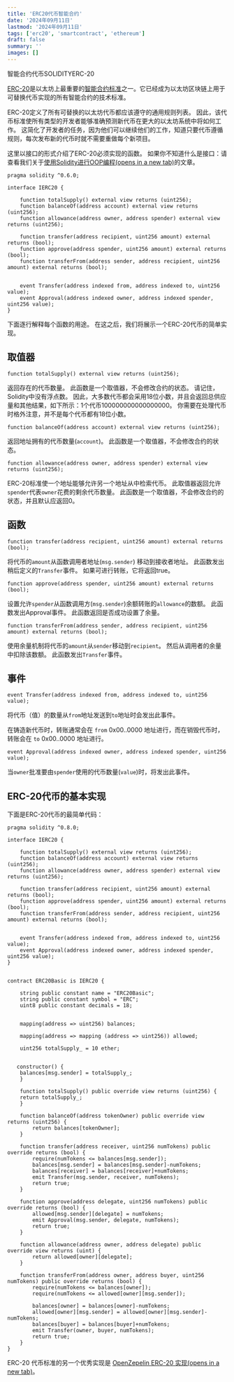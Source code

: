 ```yaml
---
title: 'ERC20代币智能合约'
date: '2024年09月11日'
lastmod: '2024年09月11日'
tags: ['erc20', 'smartcontract', 'ethereum']
draft: false
summary: ''
images: []
---
```


智能合约代币SOLIDITYERC-20

[ERC-20](https://ethereum.org/zh/developers/docs/standards/tokens/erc-20/)是以太坊上最重要的[智能合约标准](https://ethereum.org/zh/developers/docs/standards/)之一。它已经成为以太坊区块链上用于可替换代币实现的所有智能合约的技术标准。

ERC-20定义了所有可替换的以太坊代币都应该遵守的通用规则列表。 因此，该代币标准使所有类型的开发者能够准确预测新代币在更大的以太坊系统中将如何工作。 这简化了开发者的任务，因为他们可以继续他们的工作，知道只要代币遵循规则，每次发布新的代币时就不需要重做每个新项目。

这里以接口的形式介绍了ERC-20必须实现的函数。 如果你不知道什么是接口：请查看我们关于[使用Solidity进行OOP编程(opens in a new tab)](https://ethereumdev.io/inheritance-in-solidity-contracts-are-classes/)的文章。

```solidity
pragma solidity ^0.6.0;

interface IERC20 {

    function totalSupply() external view returns (uint256);
    function balanceOf(address account) external view returns (uint256);
    function allowance(address owner, address spender) external view returns (uint256);

    function transfer(address recipient, uint256 amount) external returns (bool);
    function approve(address spender, uint256 amount) external returns (bool);
    function transferFrom(address sender, address recipient, uint256 amount) external returns (bool);


    event Transfer(address indexed from, address indexed to, uint256 value);
    event Approval(address indexed owner, address indexed spender, uint256 value);
}
```

下面逐行解释每个函数的用途。 在这之后，我们将展示一个ERC-20代币的简单实现。

## 取值器

```solidity
function totalSupply() external view returns (uint256);
```

返回存在的代币数量。 此函数是一个取值器，不会修改合约的状态。 请记住，Solidity中没有浮点数。 因此，大多数代币都会采用18位小数，并且会返回总供应量和其他结果，如下所示：1个代币100000000000000000。 你需要在处理代币时格外注意，并不是每个代币都有18位小数。

```solidity
function balanceOf(address account) external view returns (uint256);
```



返回地址拥有的代币数量(`account`)。 此函数是一个取值器，不会修改合约的状态。

```solidity
function allowance(address owner, address spender) external view returns (uint256);
```

ERC-20标准使一个地址能够允许另一个地址从中检索代币。 此取值器返回允许`spender`代表`owner`花费的剩余代币数量。 此函数是一个取值器，不会修改合约的状态，并且默认应返回0。

## 函数

```solidity
function transfer(address recipient, uint256 amount) external returns (bool);
```

将代币的`amount`从函数调用者地址(`msg.sender`) 移动到接收者地址。 此函数发出稍后定义的`Transfer`事件。 如果可进行转账，它将返回true。

```solidity
function approve(address spender, uint256 amount) external returns (bool);
```

设置允许`spender`从函数调用方(`msg.sender`)余额转账的`allowance`的数额。 此函数发出Approval事件。 此函数返回是否成功设置了余量。

```solidity
function transferFrom(address sender, address recipient, uint256 amount) external returns (bool);
```

使用余量机制将代币的`amount`从`sender`移动到`recipient`。 然后从调用者的余量中扣除该数额。 此函数发出`Transfer`事件。

## 事件

```solidity
event Transfer(address indexed from, address indexed to, uint256 value);
```

将代币（值）的数量从`from`地址发送到`to`地址时会发出此事件。

在铸造新代币时，转账通常会在 `from` 0x00..0000 地址进行，而在销毁代币时，转账会在 `to` 0x00..0000 地址进行。

```solidity
event Approval(address indexed owner, address indexed spender, uint256 value);
```

当`owner`批准要由`spender`使用的代币数量(`value`)时，将发出此事件。

## ERC-20代币的基本实现

下面是ERC-20代币的最简单代码：

```solidity
pragma solidity ^0.8.0;

interface IERC20 {

    function totalSupply() external view returns (uint256);
    function balanceOf(address account) external view returns (uint256);
    function allowance(address owner, address spender) external view returns (uint256);

    function transfer(address recipient, uint256 amount) external returns (bool);
    function approve(address spender, uint256 amount) external returns (bool);
    function transferFrom(address sender, address recipient, uint256 amount) external returns (bool);


    event Transfer(address indexed from, address indexed to, uint256 value);
    event Approval(address indexed owner, address indexed spender, uint256 value);
}


contract ERC20Basic is IERC20 {

    string public constant name = "ERC20Basic";
    string public constant symbol = "ERC";
    uint8 public constant decimals = 18;


    mapping(address => uint256) balances;

    mapping(address => mapping (address => uint256)) allowed;

    uint256 totalSupply_ = 10 ether;


   constructor() {
    balances[msg.sender] = totalSupply_;
    }

    function totalSupply() public override view returns (uint256) {
    return totalSupply_;
    }

    function balanceOf(address tokenOwner) public override view returns (uint256) {
        return balances[tokenOwner];
    }

    function transfer(address receiver, uint256 numTokens) public override returns (bool) {
        require(numTokens <= balances[msg.sender]);
        balances[msg.sender] = balances[msg.sender]-numTokens;
        balances[receiver] = balances[receiver]+numTokens;
        emit Transfer(msg.sender, receiver, numTokens);
        return true;
    }

    function approve(address delegate, uint256 numTokens) public override returns (bool) {
        allowed[msg.sender][delegate] = numTokens;
        emit Approval(msg.sender, delegate, numTokens);
        return true;
    }

    function allowance(address owner, address delegate) public override view returns (uint) {
        return allowed[owner][delegate];
    }

    function transferFrom(address owner, address buyer, uint256 numTokens) public override returns (bool) {
        require(numTokens <= balances[owner]);
        require(numTokens <= allowed[owner][msg.sender]);

        balances[owner] = balances[owner]-numTokens;
        allowed[owner][msg.sender] = allowed[owner][msg.sender]-numTokens;
        balances[buyer] = balances[buyer]+numTokens;
        emit Transfer(owner, buyer, numTokens);
        return true;
    }
}
```

ERC-20 代币标准的另一个优秀实现是 [OpenZepelin ERC-20 实现(opens in a new tab)](https://github.com/OpenZeppelin/openzeppelin-contracts/tree/master/contracts/token/ERC20)。